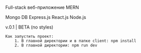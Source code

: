 Full-stack веб-приложение
MERN

Mongo DB
Express.js
React.js
Node.js


v.0.1 | BETA (no styles)
    
    Как запустить проект: 
        1. В главной директории и в папке client: npm install
        2. В главной директории: npm run dev
